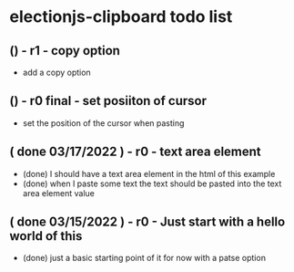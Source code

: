 # electionjs-clipboard todo list

## () - r1 - copy option
* add a copy option

## () - r0 final - set posiiton of cursor
* set the position of the cursor when pasting

## ( done 03/17/2022 ) - r0 - text area element
* (done) I should have a text area element in the html of this example
* (done) when I paste some text the text should be pasted into the text area element value

## ( done 03/15/2022 ) - r0 - Just start with a hello world of this
* (done) just a basic starting point of it for now with a patse option

